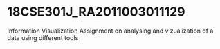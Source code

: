 # 18CSE301J_RA2011003011129
Information Visualization Assignment on analysing and vizualization of a data using different tools 
